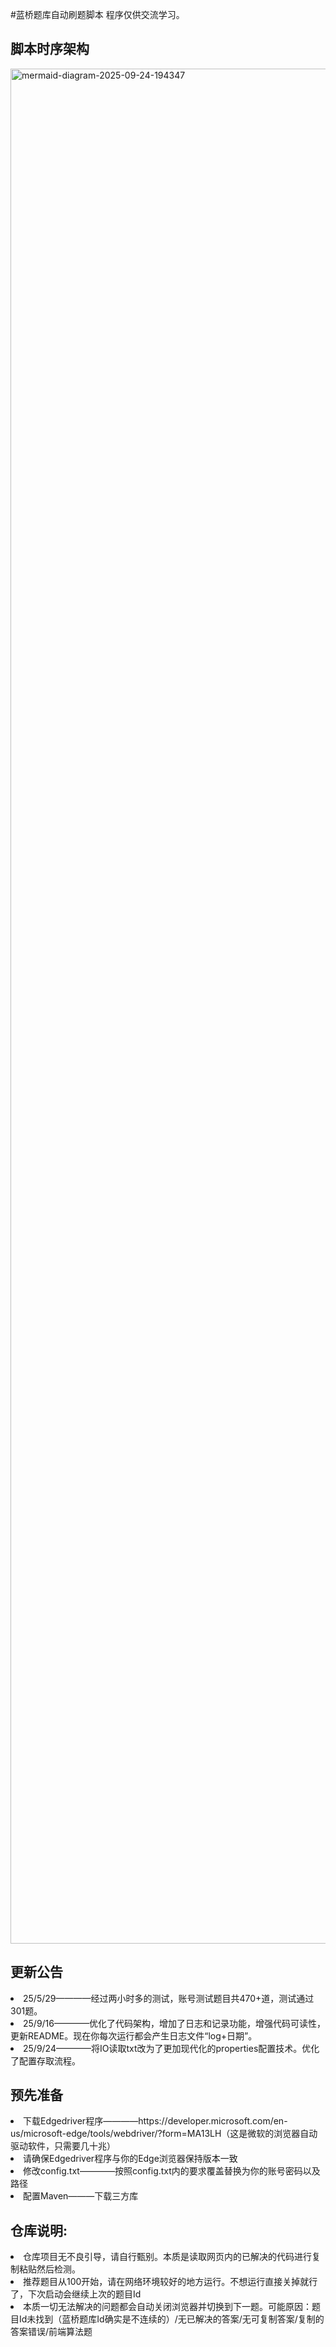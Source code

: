 #蓝桥题库自动刷题脚本
程序仅供交流学习。
<h2>脚本时序架构</h2>
<img width="2408" height="3000" alt="mermaid-diagram-2025-09-24-194347" src="https://github.com/user-attachments/assets/eecff3e7-9985-45f0-887b-5baa6c218053" />

<h2>更新公告</h2>
<li>25/5/29————经过两小时多的测试，账号测试题目共470+道，测试通过301题。</li>
<li>25/9/16————优化了代码架构，增加了日志和记录功能，增强代码可读性，更新README。现在你每次运行都会产生日志文件“log+日期”。</li>
<li>25/9/24————将IO读取txt改为了更加现代化的properties配置技术。优化了配置存取流程。</li>
<h2>预先准备</h2>
  <li>下载Edgedriver程序————https://developer.microsoft.com/en-us/microsoft-edge/tools/webdriver/?form=MA13LH（这是微软的浏览器自动驱动软件，只需要几十兆）</li>
  <li>请确保Edgedriver程序与你的Edge浏览器保持版本一致</li>
  <li>修改config.txt————按照config.txt内的要求覆盖替换为你的账号密码以及路径</li>
  <li>配置Maven———下载三方库</li>
<h2>仓库说明:</h2>
<li>仓库项目无不良引导，请自行甄别。本质是读取网页内的已解决的代码进行复制粘贴然后检测。</li>
<li>推荐题目从100开始，请在网络环境较好的地方运行。不想运行直接关掉就行了，下次启动会继续上次的题目Id</li>
<li>本质一切无法解决的问题都会自动关闭浏览器并切换到下一题。可能原因：题目Id未找到（蓝桥题库Id确实是不连续的）/无已解决的答案/无可复制答案/复制的答案错误/前端算法题</li>

